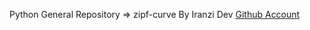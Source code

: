 Python General Repository => zipf-curve By Iranzi Dev <a href='https://github.com/Iranzithierry'>Github Account</a>